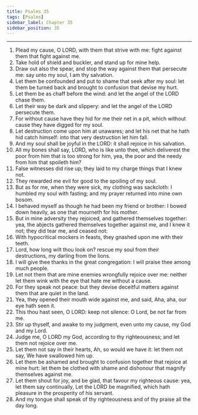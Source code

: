 ```yaml
---
title: Psalms 35
tags: [Psalms]
sidebar_label: Chapter 35
sidebar_position: 35
---
```


---
1. Plead my cause, O LORD, with them that strive with me: fight against them that fight against me.
2. Take hold of shield and buckler, and stand up for mine help.
3. Draw out also the spear, and stop the way against them that persecute me: say unto my soul, I am thy salvation.
4. Let them be confounded and put to shame that seek after my soul: let them be turned back and brought to confusion that devise my hurt.
5. Let them be as chaff before the wind: and let the angel of the LORD chase them.
6. Let their way be dark and slippery: and let the angel of the LORD persecute them.
7. For without cause have they hid for me their net in a pit, which without cause they have digged for my soul.
8. Let destruction come upon him at unawares; and let his net that he hath hid catch himself: into that very destruction let him fall.
9. And my soul shall be joyful in the LORD: it shall rejoice in his salvation.
10. All my bones shall say, LORD, who is like unto thee, which deliverest the poor from him that is too strong for him, yea, the poor and the needy from him that spoileth him?
11. False witnesses did rise up; they laid to my charge things that I knew not.
12. They rewarded me evil for good to the spoiling of my soul.
13. But as for me, when they were sick, my clothing was sackcloth: I humbled my soul with fasting; and my prayer returned into mine own bosom.
14. I behaved myself as though he had been my friend or brother: I bowed down heavily, as one that mourneth for his mother.
15. But in mine adversity they rejoiced, and gathered themselves together: yea, the abjects gathered themselves together against me, and I knew it not; they did tear me, and ceased not:
16. With hypocritical mockers in feasts, they gnashed upon me with their teeth.
17. Lord, how long wilt thou look on? rescue my soul from their destructions, my darling from the lions.
18. I will give thee thanks in the great congregation: I will praise thee among much people.
19. Let not them that are mine enemies wrongfully rejoice over me: neither let them wink with the eye that hate me without a cause.
20. For they speak not peace: but they devise deceitful matters against them that are quiet in the land.
21. Yea, they opened their mouth wide against me, and said, Aha, aha, our eye hath seen it.
22. This thou hast seen, O LORD: keep not silence: O Lord, be not far from me.
23. Stir up thyself, and awake to my judgment, even unto my cause, my God and my Lord.
24. Judge me, O LORD my God, according to thy righteousness; and let them not rejoice over me.
25. Let them not say in their hearts, Ah, so would we have it: let them not say, We have swallowed him up.
26. Let them be ashamed and brought to confusion together that rejoice at mine hurt: let them be clothed with shame and dishonour that magnify themselves against me.
27. Let them shout for joy, and be glad, that favour my righteous cause: yea, let them say continually, Let the LORD be magnified, which hath pleasure in the prosperity of his servant.
28. And my tongue shall speak of thy righteousness and of thy praise all the day long.